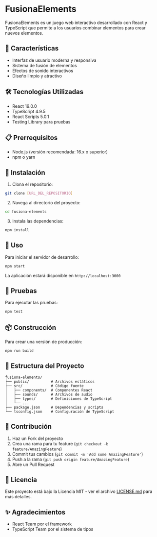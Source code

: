 # FusionaElements

FusionaElements es un juego web interactivo desarrollado con React y TypeScript que permite a los usuarios combinar elementos para crear nuevos elementos.

## 🚀 Características

- Interfaz de usuario moderna y responsiva
- Sistema de fusión de elementos
- Efectos de sonido interactivos
- Diseño limpio y atractivo

## 🛠️ Tecnologías Utilizadas

- React 19.0.0
- TypeScript 4.9.5
- React Scripts 5.0.1
- Testing Library para pruebas

## 📋 Prerrequisitos

- Node.js (versión recomendada: 16.x o superior)
- npm o yarn

## 🔧 Instalación

1. Clona el repositorio:
```bash
git clone [URL_DEL_REPOSITORIO]
```

2. Navega al directorio del proyecto:
```bash
cd fusiona-elements
```

3. Instala las dependencias:
```bash
npm install
```

## 🚀 Uso

Para iniciar el servidor de desarrollo:

```bash
npm start
```

La aplicación estará disponible en `http://localhost:3000`

## 🧪 Pruebas

Para ejecutar las pruebas:

```bash
npm test
```

## 📦 Construcción

Para crear una versión de producción:

```bash
npm run build
```

## 📁 Estructura del Proyecto

```
fusiona-elements/
├── public/          # Archivos estáticos
├── src/             # Código fuente
│   ├── components/  # Componentes React
│   ├── sounds/      # Archivos de audio
│   ├── types/       # Definiciones de TypeScript
│   └── ...
├── package.json     # Dependencias y scripts
└── tsconfig.json    # Configuración de TypeScript
```

## 🤝 Contribución

1. Haz un Fork del proyecto
2. Crea una rama para tu feature (`git checkout -b feature/AmazingFeature`)
3. Commit tus cambios (`git commit -m 'Add some AmazingFeature'`)
4. Push a la rama (`git push origin feature/AmazingFeature`)
5. Abre un Pull Request

## 📝 Licencia

Este proyecto está bajo la Licencia MIT - ver el archivo [LICENSE.md](LICENSE.md) para más detalles.

## ✨ Agradecimientos

- React Team por el framework
- TypeScript Team por el sistema de tipos
